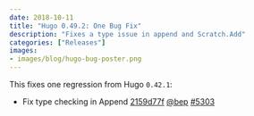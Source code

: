 ```yaml
---
date: 2018-10-11
title: "Hugo 0.49.2: One Bug Fix"
description: "Fixes a type issue in append and Scratch.Add"
categories: ["Releases"]
images:
- images/blog/hugo-bug-poster.png
---
```


This fixes one regression from Hugo `0.42.1`:

* Fix type checking in Append [2159d77f](https://github.com/gohugoio/hugo/commit/2159d77f368eb1f78e51dd94133554f88052d85f) [@bep](https://github.com/bep) [#5303](https://github.com/gohugoio/hugo/issues/5303)





